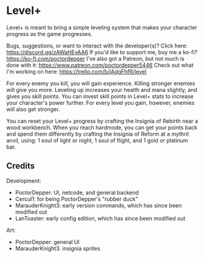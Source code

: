# Level+

Level+ is meant to bring a simple leveling system that makes your character progress as the game progresses.

Bugs, suggestions, or want to interact with the developer(s)? Click here: https://discord.gg/zAWaHEyAA6
If you'd like to support me, buy me a ko-fi? https://ko-fi.com/poctordepper
I've also got a Patreon, but not much is done with it: https://www.patreon.com/poctordepper5446
Check out what I'm working on here: https://trello.com/b/jAdgFhfR/level


For every enemy you kill, you will gain experience. Killing stronger enemies will give you more.
Leveling up increases your health and mana slightly, and gives you skill points.
You can invest skill points in Level+ stats to increase your character's power further.
For every level you gain, however, enemies will also get stronger.

You can reset your Level+ progress by crafting the Insignia of Rebirth near a wood workbench.
When you reach hardmode, you can get your points back and spend them differently by crafting the Insignia of Reform at a mythril anvil, using:
1 soul of light or night,
1 soul of flight,
and 1 gold or platinum bar.

Credits
---

Development:
- PoctorDepper: UI, netcode, and general backend
- Cercul1: for being PoctorDepper's "rubber duck"
- MarauderKnight3: early version commands, which has since been modified out  
- LanToaster: early config edition, which has since been modified out

Art:
- PoctorDepper: general UI
- MarauderKnight3: insignia sprites
